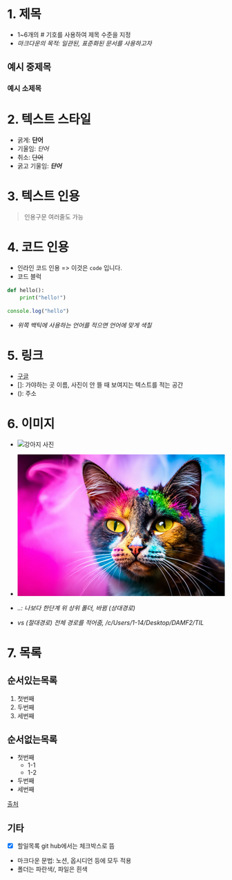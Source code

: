 # 1. 제목

- 1~6개의 # 기호를 사용하여 제목 수준을 지정
- *마크다운의 목적: 일관된, 표준화된 문서를 사용하고자*

## 예시 중제목
### 예시 소제목

# 2. 텍스트 스타일

- 굵게: **단어**
- 기울임: *단어*
- 취소: ~~단어~~
- 굵고 기울임: ***단어***

# 3. 텍스트 인용

> 인용구문
> 여러줄도 가능

# 4. 코드 인용

- 인라인 코드 인용 => 이것은 `code` 입니다.
- 코드 블럭
```python
def hello():
    print("hello!")
```

```javascript
console.log("hello")
```

- *위쪽 백틱에 사용하는 언어를 적으면 언어에 맞게 색칠*

# 5. 링크

- [구글](https://google.com)
- []: 가야하는 곳 이름, 사진이 안 뜰 때 보여지는 텍스트를 적는 공간
- (): 주소

# 6. 이미지

- ![강아지 사진](https://image.utoimage.com/preview/cp872722/2022/12/202212008462_500.jpg)
- ![고양이](../assets/cat.jpg)

- *..: 나보다 한단계 위 상위 폴더, 바뀜 (상대경로)*
- *vs (절대경로) 전체 경로를 적어줌, /c/Users/1-14/Desktop/DAMF2/TIL*

# 7. 목록

## 순서있는목록

1. 첫번째
2. 두번째
3. 세번째

## 순서없는목록

- 첫번째
    - 1-1
    - 1-2
- 두번째
- 세번째

 [출처](https://docs.github.com/ko/get-started/writing-on-github/getting-started-with-writing-and-formatting-on-github/basic-writing-and-formatting-syntax)

## 기타

- [x] 할일목록
    git hub에서는 체크박스로 뜸
- 마크다운 문법: 노션, 옵시디언 등에 모두 적용
- 폴더는 파란색/, 파일은 흰색